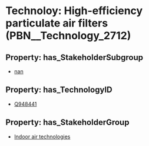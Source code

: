 # Technoloy: __High-efficiency particulate air filters__ (PBN__Technology_2712)

## Property: has_StakeholderSubgroup

* [nan](PBN__TechSubgroup_7)

## Property: has_TechnologyID

* [Q948441](Q948441)

## Property: has_StakeholderGroup

* [Indoor air technologies](PBN__TechGroup_13)

